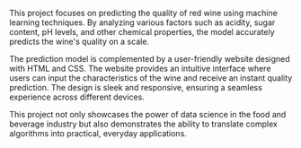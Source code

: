 This project focuses on predicting the quality of red wine using machine learning techniques. By analyzing various factors such as acidity, sugar content, pH levels, and other chemical properties, the model accurately predicts the wine's quality on a scale.

The prediction model is complemented by a user-friendly website designed with HTML and CSS. The website provides an intuitive interface where users can input the characteristics of the wine and receive an instant quality prediction. The design is sleek and responsive, ensuring a seamless experience across different devices.

This project not only showcases the power of data science in the food and beverage industry but also demonstrates the ability to translate complex algorithms into practical, everyday applications.
